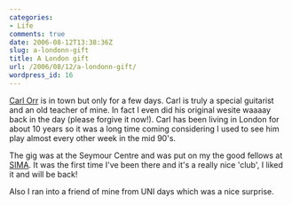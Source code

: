 ```yaml
---
categories:
- Life
comments: true
date: 2006-08-12T13:38:36Z
slug: a-londonn-gift
title: A London gift
url: /2006/08/12/a-londonn-gift/
wordpress_id: 16
---
```


[Carl Orr](http://www.carlorr.com) is in town but only for a few days. Carl is truly a special guitarist and an old teacher of mine. In fact I even did his original wesite waaaay back in the day (please forgive it now!). Carl has been living in London for about 10 years so it was a long time coming considering I used to see him play almost every other week in the mid 90's.




The gig was at the Seymour Centre and was put on my the good fellows at [SIMA](http://www.sima.org). It was the first time I've been there and it's a really nice 'club', I liked it and will be back!




Also I ran into a friend of mine from UNI days which was a nice surprise.




